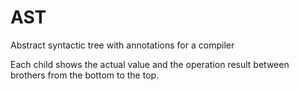 # AST
Abstract syntactic tree with annotations for a compiler

Each child shows the actual value and the operation result between brothers from the bottom to the top.
